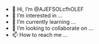 - 👋 Hi, I’m @AJEFSOLcfhOLEF
- 👀 I’m interested in ...
- 🌱 I’m currently learning ...
- 💞️ I’m looking to collaborate on ...
- 📫 How to reach me ...

<!---
AJEFSOLcfhOLEF/AJEFSOLcfhOLEF is a ✨ special ✨ repository because its `README.md` (this file) appears on your GitHub profile.
You can click the Preview link to take a look at your changes.
--->
